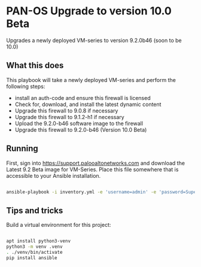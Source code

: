 # PAN-OS Upgrade to version 10.0 Beta

Upgrades a newly deployed VM-series to version 9.2.0b46 (soon to be 10.0)


## What this does

This playbook will take a newly deployed VM-series and perform the following steps:
* install an auth-code and ensure this firewall is licensed
* Check for, download, and install the latest dynamic content
* Upgrade this firewall to 9.0.8 if necessary
* Upgrade this firewall to 9.1.2-h1 if necessary
* Upload the 9.2.0-b46 software image to the firewall
* Upgrade this firewall to 9.2.0-b46 (Version 10.0 Beta)


## Running

First, sign into https://support.palooaltonetworks.com and download the Latest 9.2 Beta image for VM-Series.
Place this file somewhere that is accessible to your Ansible installation.

```bash

ansible-playbook -i inventory.yml -e 'username=admin' -e 'password=Super! Secret!' -e 'ip_address=192.168.1.55' -e 'panos_image_path=/mnt/images/PanOS_vm-9.2.0-b46' -e 'auth_code=IBADCODE' upgrade_panos_v10.yml

```

## Tips and tricks

Build a virtual environment for this project:

```bash

apt install python3-venv
python3 -m venv .venv
. ./venv/bin/activate
pip install ansible

```